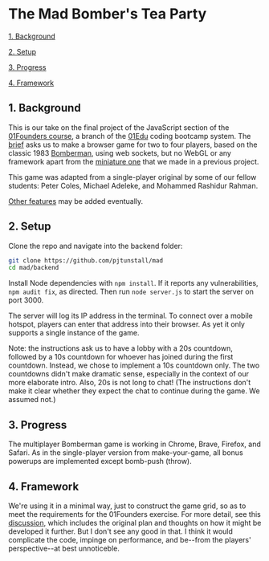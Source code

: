 # The Mad Bomber's Tea Party

[1. Background](#1-background)

[2. Setup](#2-setup)

[3. Progress](#3-progress)

[4. Framework](#4-framework)

## 1. Background

This is our take on the final project of the JavaScript section of the [01Founders course](https://01edu.notion.site/Global-01-Curriculum-50b7d94ac56a429fb3aee19a32248732), a branch of the [01Edu](https://01-edu.org/pedagogy) coding bootcamp system. The [brief](https://github.com/01-edu/public/tree/master/subjects/bomberman-dom) asks us to make a browser game for two to four players, based on the classic 1983 [Bomberman](https://en.wikipedia.org/wiki/Bomberman), using web sockets, but no WebGL or any framework apart from the [miniature one](https://github.com/pjtunstall/mini-framework) that we made in a previous project.

This game was adapted from a single-player original by some of our fellow students: Peter Coles, Michael Adeleke, and Mohammed Rashidur Rahman.

[Other features](docs/optional-extras.md) may be added eventually.

## 2. Setup

Clone the repo and navigate into the backend folder:

```zsh
git clone https://github.com/pjtunstall/mad
cd mad/backend
```

Install Node dependencies with `npm install`. If it reports any vulnerabilities, `npm audit fix`, as directed. Then run `node server.js` to start the server on port 3000.

The server will log its IP address in the terminal. To connect over a mobile hotspot, players can enter that address into their browser. As yet it only supports a single instance of the game.

Note: the instructions ask us to have a lobby with a 20s countdown, followed by a 10s countdown for whoever has joined during the first countdown. Instead, we chose to implement a 10s countdown only. The two countdowns didn't make dramatic sense, especially in the context of our more elaborate intro. Also, 20s is not long to chat! (The instructions don't make it clear whether they expect the chat to continue during the game. We assumed not.)

## 3. Progress

The multiplayer Bomberman game is working in Chrome, Brave, Firefox, and Safari. As in the single-player version from make-your-game, all bonus powerups are implemented except bomb-push (throw).

## 4. Framework

We're using it in a minimal way, just to construct the game grid, so as to meet the requirements for the 01Founders exercise. For more detail, see this [discussion](docs/framework.md), which includes the original plan and thoughts on how it might be developed it further. But I don't see any good in that. I think it would complicate the code, impinge on performance, and be--from the players' perspective--at best unnoticeble.
